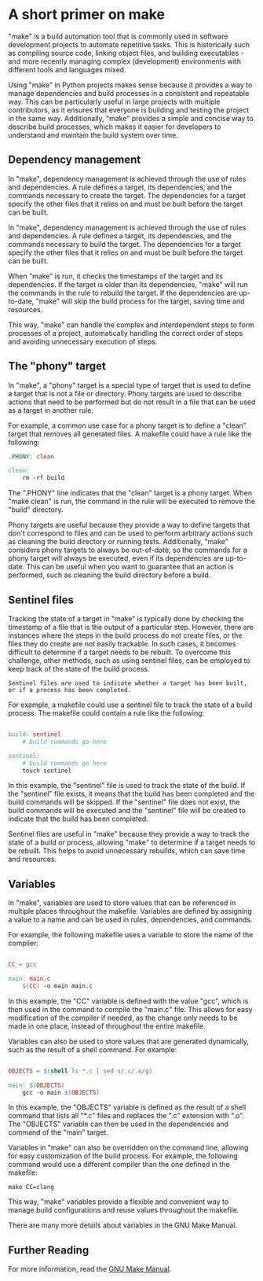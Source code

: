 # A short primer on make

"make" is a build automation tool that is commonly used in software development projects to automate repetitive tasks.
This is historically such as compiling source code, linking object files, and building executables - and more recently managing complex (development) environments with different tools and languages mixed.

Using "make" in Python projects makes sense because it provides a way to manage dependencies and build processes in a consistent and repeatable way.
This can be particularly useful in large projects with multiple contributors, as it ensures that everyone is building and testing the project in the same way.
Additionally, "make" provides a simple and concise way to describe build processes, which makes it easier for developers to understand and maintain the build system over time.

## Dependency management

In "make", dependency management is achieved through the use of rules and dependencies.
A rule defines a target, its dependencies, and the commands necessary to create the target.
The dependencies for a target specify the other files that it relies on and must be built before the target can be built.

In "make", dependency management is achieved through the use of rules and dependencies.
A rule defines a target, its dependencies, and the commands necessary to build the target.
The dependencies for a target specify the other files that it relies on and must be built before the target can be built.

When "make" is run, it checks the timestamps of the target and its dependencies.
If the target is older than its dependencies, "make" will run the commands in the rule to rebuild the target.
If the dependencies are up-to-date, "make" will skip the build process for the target, saving time and resources.

This way, "make" can handle the complex and interdependent steps to form processes of a project, automatically handling the correct order of steps and avoiding unnecessary execution of steps.

## The "phony" target

In "make", a "phony" target is a special type of target that is used to define a target that is not a file or directory. Phony targets are used to describe actions that need to be performed but do not result in a file that can be used as a target in another rule.

For example, a common use case for a phony target is to define a "clean" target that removes all generated files.
A makefile could have a rule like the following:

```makefile
.PHONY: clean

clean:
    rm -rf build
```

The ".PHONY" line indicates that the "clean" target is a phony target. When "make clean" is run, the command in the rule will be executed to remove the "build" directory.

Phony targets are useful because they provide a way to define targets that don't correspond to files and can be used to perform arbitrary actions such as cleaning the build directory or running tests.
Additionally, "make" considers phony targets to always be out-of-date, so the commands for a phony target will always be executed, even if its dependencies are up-to-date.
This can be useful when you want to guarantee that an action is performed, such as cleaning the build directory before a build.

## Sentinel files

Tracking the state of a target in "make" is typically done by checking the timestamp of a file that is the output of a particular step.
However, there are instances where the steps in the build process do not create files, or the files they do create are not easily trackable.
In such cases, it becomes difficult to determine if a target needs to be rebuilt.
To overcome this challenge, other methods, such as using sentinel files, can be employed to keep track of the state of the build process.

```{info}
Sentinel files are used to indicate whether a target has been built, or if a process has been completed.
```

For example, a makefile could use a sentinel file to track the state of a build process.
The makefile could contain a rule like the following:

```makefile

build: sentinel
    # build commands go here

sentinel:
    # build commands go here
    touch sentinel
```

In this example, the "sentinel" file is used to track the state of the build. If the "sentinel" file exists, it means that the build has been completed and the build commands will be skipped.
If the "sentinel" file does not exist, the build commands will be executed and the "sentinel" file will be created to indicate that the build has been completed.

Sentinel files are useful in "make" because they provide a way to track the state of a build or process, allowing "make" to determine if a target needs to be rebuilt.
This helps to avoid unnecessary rebuilds, which can save time and resources.

## Variables

In "make", variables are used to store values that can be referenced in multiple places throughout the makefile. Variables are defined by assigning a value to a name and can be used in rules, dependencies, and commands.

For example, the following makefile uses a variable to store the name of the compiler:

```makefile

CC = gcc

main: main.c
    $(CC) -o main main.c
```

In this example, the "CC" variable is defined with the value "gcc", which is then used in the command to compile the "main.c" file.
This allows for easy modification of the compiler if needed, as the change only needs to be made in one place, instead of throughout the entire makefile.

Variables can also be used to store values that are generated dynamically, such as the result of a shell command. For example:

```makefile

OBJECTS = $(shell ls *.c | sed s/.c/.o/g)

main: $(OBJECTS)
    gcc -o main $(OBJECTS)
```

In this example, the "OBJECTS" variable is defined as the result of a shell command that lists all "*.c" files and replaces the ".c" extension with ".o".
The "OBJECTS" variable can then be used in the dependencies and command of the "main" target.

Variables in "make" can also be overridden on the command line, allowing for easy customization of the build process.
For example, the following command would use a different compiler than the one defined in the makefile:

```shell
make CC=clang
```

This way, "make" variables provide a flexible and convenient way to manage build configurations and reuse values throughout the makefile.

There are many more details about variables in the GNU Make Manual.

## Further Reading

For more information, read the [GNU Make Manual](https://www.gnu.org/software/make/manual/html_node/index.html).
